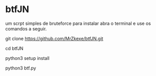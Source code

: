 # btfJN
um scrpt simples de bruteforce
para instalar abra o terminal e use os comandos a seguir.

git clone https://github.com/MrZkexe/btfJN.git

cd btfJN

python3 setup install

python3 btf.py
